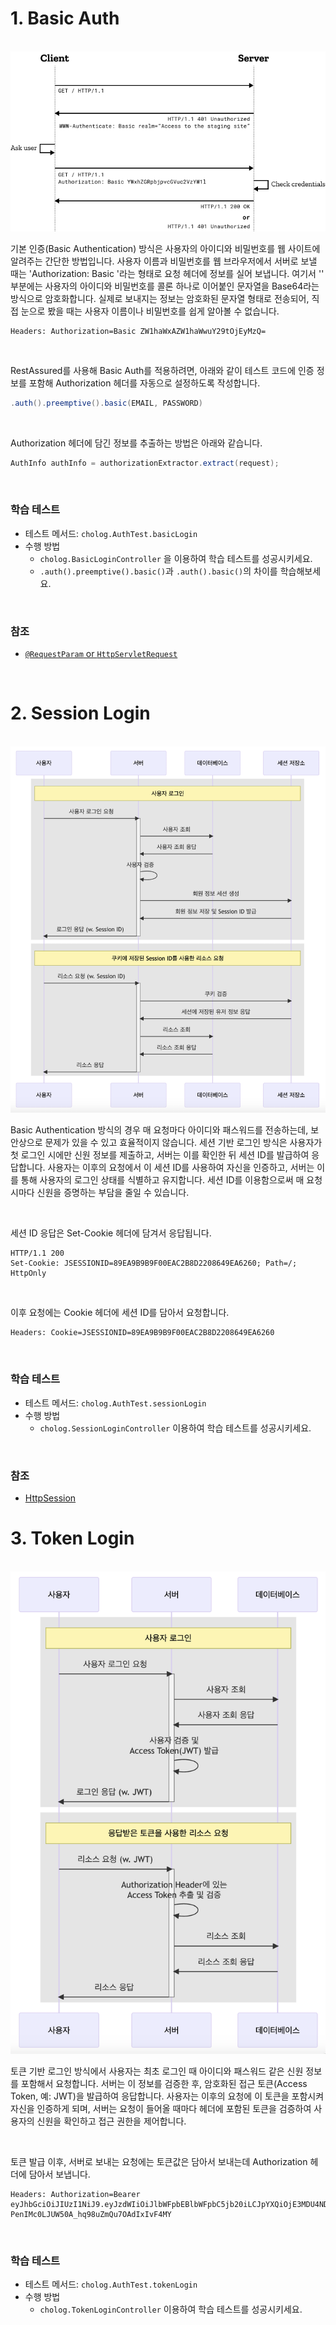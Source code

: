 # 1. Basic Auth

<br>

<img src="src/main/resources/image/basic.png">

기본 인증(Basic Authentication) 방식은 사용자의 아이디와 비밀번호를 웹 사이트에 알려주는 간단한 방법입니다.
사용자 이름과 비밀번호를 웹 브라우저에서 서버로 보낼 때는 'Authorization: Basic <credentials>'라는 형태로 요청 헤더에 정보를 실어 보냅니다.
여기서 '<credentials>' 부분에는 사용자의 아이디와 비밀번호를 콜론 하나로 이어붙인 문자열을 Base64라는 방식으로 암호화합니다.
실제로 보내지는 정보는 암호화된 문자열 형태로 전송되어, 직접 눈으로 봤을 때는 사용자 이름이나 비밀번호를 쉽게 알아볼 수 없습니다.

```http request
Headers: Authorization=Basic ZW1haWxAZW1haWwuY29tOjEyMzQ=
```

<br>

RestAssured를 사용해 Basic Auth를 적용하려면,
아래와 같이 테스트 코드에 인증 정보를 포함해 Authorization 헤더를 자동으로 설정하도록 작성합니다.

```java
.auth().preemptive().basic(EMAIL, PASSWORD)
```

<br>

Authorization 헤더에 담긴 정보를 추출하는 방법은 아래와 같습니다.

```java
AuthInfo authInfo = authorizationExtractor.extract(request);
```

<br>

### 학습 테스트
- 테스트 메서드: `cholog.AuthTest.basicLogin`
- 수행 방법
    - `cholog.BasicLoginController` 을 이용하여 학습 테스트를 성공시키세요.
    - `.auth().preemptive().basic()`과 `.auth().basic()`의 차이를 학습해보세요.

<br>

### 참조
- [`@RequestParam` or `HttpServletRequest`](https://docs.spring.io/spring-framework/docs/current/reference/html/web.html#mvc-ann-arguments)

<br>

# 2. Session Login

<br>

<img src="src/main/resources/image/session.png">

Basic Authentication 방식의 경우 매 요청마다 아이디와 패스워드를 전송하는데, 보안상으로 문제가 있을 수 있고 효율적이지 않습니다.
세션 기반 로그인 방식은 사용자가 첫 로그인 시에만 신원 정보를 제출하고, 서버는 이를 확인한 뒤 세션 ID를 발급하여 응답합니다.
사용자는 이후의 요청에서 이 세션 ID를 사용하여 자신을 인증하고, 서버는 이를 통해 사용자의 로그인 상태를 식별하고 유지합니다.
세션 ID를 이용함으로써 매 요청시마다 신원을 증명하는 부담을 줄일 수 있습니다.

<br>

세션 ID 응답은 Set-Cookie 헤더에 담겨서 응답됩니다.

```http request
HTTP/1.1 200
Set-Cookie: JSESSIONID=89EA9B9B9F00EAC2B8D2208649EA6260; Path=/; HttpOnly
```

<br>

이후 요청에는 Cookie 헤더에 세션 ID를 담아서 요청합니다.

```http request
Headers: Cookie=JSESSIONID=89EA9B9B9F00EAC2B8D2208649EA6260
```

<br>

### 학습 테스트
- 테스트 메서드: `cholog.AuthTest.sessionLogin`
- 수행 방법
    - `cholog.SessionLoginController` 이용하여 학습 테스트를 성공시키세요.

<br>

### 참조
- [HttpSession](https://www.baeldung.com/spring-security-session#2-injecting-the-raw-session-into-a-controller)

# 3. Token Login

<br>

<img src="src/main/resources/image/token.png">

토큰 기반 로그인 방식에서 사용자는 최초 로그인 때 아이디와 패스워드 같은 신원 정보를 포함해서 요청합니다.
서버는 이 정보를 검증한 후, 암호화된 접근 토큰(Access Token, 예: JWT)을 발급하여 응답합니다.
사용자는 이후의 요청에 이 토큰을 포함시켜 자신을 인증하게 되며,
서버는 요청이 들어올 때마다 헤더에 포함된 토큰을 검증하여 사용자의 신원을 확인하고 접근 권한을 제어합니다.

<br>

토큰 발급 이후, 서버로 보내는 요청에는 토큰값은 담아서 보내는데 Authorization 헤더에 담아서 보냅니다.

```http request
Headers: Authorization=Bearer eyJhbGciOiJIUzI1NiJ9.eyJzdWIiOiJlbWFpbEBlbWFpbC5jb20iLCJpYXQiOjE3MDU4NDU2NzIsImV4cCI6MTcwNTg0OTI3Mn0.YibLSi-PenIMc0LJUW50A_hq98uZmQu7OAdIxIvF4MY
```

<br>

### 학습 테스트
- 테스트 메서드: `cholog.AuthTest.tokenLogin`
- 수행 방법
    - `cholog.TokenLoginController` 이용하여 학습 테스트를 성공시키세요.
